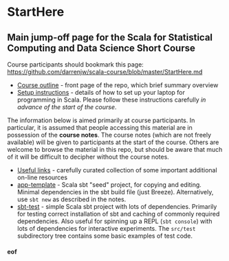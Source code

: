 # StartHere

## Main jump-off page for the Scala for Statistical Computing and Data Science Short Course

Course participants should bookmark this page: https://github.com/darrenjw/scala-course/blob/master/StartHere.md

* [Course outline](README.md) - front page of the repo, which brief summary overview
* [Setup instructions](Setup.md) - details of how to set up your laptop for programming in Scala. Please follow these instructions carefully *in advance of the start of the course*.

The information below is aimed primarily at course participants. In particular, it is assumed that people accessing this material are in possession of the **course notes**. The course notes (which are not freely available) will be given to participants at the start of the course. Others are welcome to browse the material in this repo, but should be aware that much of it will be difficult to decipher without the course notes.

* [Useful links](UsefulLinks.md) - carefully curated collection of some important additional on-line resources
* [app-template](./app-template/) - Scala sbt "seed" project, for copying and editing. Minimal dependencies in the sbt build file (just Breeze). Alternatively, use `sbt new` as described in the notes.
* [sbt-test](./sbt-test/) - simple Scala sbt project with lots of dependencies. Primarily for testing correct installation of sbt and caching of commonly required dependencies. Also useful for spinning up a REPL (`sbt console`) with lots of dependencies for interactive experiments. The `src/test` subdirectory tree contains some basic examples of test code.






#### eof


